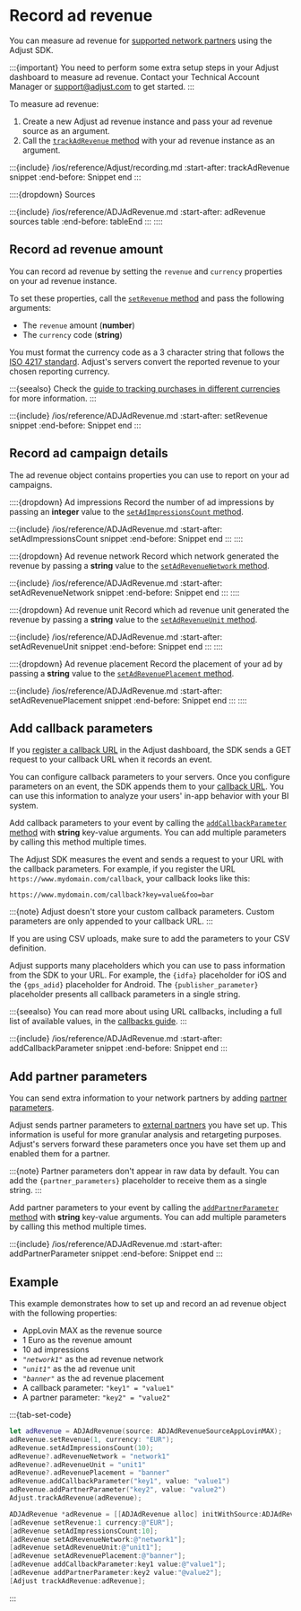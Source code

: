 # Record ad revenue

You can measure ad revenue for [supported network partners](https://help.adjust.com/en/article/ad-revenue) using the Adjust SDK.

:::{important}
You need to perform some extra setup steps in your Adjust dashboard to measure ad revenue. Contact your Technical Account Manager or <support@adjust.com> to get started.
:::

To measure ad revenue:

1. Create a new Adjust ad revenue instance and pass your ad revenue source as an argument.
2. Call the [`trackAdRevenue` method](#ios-trackadrevenue-invocation) with your ad revenue instance as an argument.

:::{include} /ios/reference/Adjust/recording.md
:start-after: trackAdRevenue snippet
:end-before: Snippet end
:::

::::{dropdown} Sources

:::{include} /ios/reference/ADJAdRevenue.md
:start-after: adRevenue sources table
:end-before: tableEnd
:::
::::

## Record ad revenue amount

You can record ad revenue by setting the `revenue` and `currency` properties on your ad revenue instance.

To set these properties, call the [`setRevenue` method](#ios-adjadrevenue-setrevenue-invocation) and pass the following arguments:

* The `revenue` amount (**number**)
* The `currency` code (**string**)

You must format the currency code as a 3 character string that follows the [ISO 4217 standard](https://www.iban.com/currency-codes). Adjust's servers convert the reported revenue to your chosen reporting currency. 

:::{seealso}
Check the [guide to tracking purchases in different currencies](https://help.adjust.com/en/article/currency-conversion) for more information.
:::

:::{include} /ios/reference/ADJAdRevenue.md
:start-after: setRevenue snippet
:end-before: Snippet end
:::

## Record ad campaign details

The ad revenue object contains properties you can use to report on your ad campaigns.

::::{dropdown} Ad impressions
Record the number of ad impressions by passing an **integer** value to the [`setAdImpressionsCount` method](#ios-setadimpressionscount-invocation).

:::{include} /ios/reference/ADJAdRevenue.md
:start-after: setAdImpressionsCount snippet
:end-before: Snippet end
:::
::::

::::{dropdown} Ad revenue network
Record which network generated the revenue by passing a **string** value to the [`setAdRevenueNetwork` method](#ios-setadrevenuenetwork-invocation).

:::{include} /ios/reference/ADJAdRevenue.md
:start-after: setAdRevenueNetwork snippet
:end-before: Snippet end
:::
::::

::::{dropdown} Ad revenue unit
Record which ad revenue unit generated the revenue by passing a **string** value to the [`setAdRevenueUnit` method](#ios-setadrevenueunit-invocation).

:::{include} /ios/reference/ADJAdRevenue.md
:start-after: setAdRevenueUnit snippet
:end-before: Snippet end
:::
::::

::::{dropdown} Ad revenue placement
Record the placement of your ad by passing a **string** value to the [`setAdRevenuePlacement` method](#ios-setadrevenueplacement-invocation).

:::{include} /ios/reference/ADJAdRevenue.md
:start-after: setAdRevenuePlacement snippet
:end-before: Snippet end
:::
::::

## Add callback parameters

If you [register a callback URL](https://help.adjust.com/en/article/recommended-placeholders-callbacks) in the Adjust dashboard, the SDK sends a GET request to your callback URL when it records an event.

You can configure callback parameters to your servers. Once you configure parameters on an event, the SDK appends them to your [callback URL](https://help.adjust.com/en/article/raw-data-exports). You can use this information to analyze your users' in-app behavior with your BI system.

Add callback parameters to your event by calling the [`addCallbackParameter` method](#ios-adjadrevenue-addcallbackparameter-invocation) with **string** key-value arguments. You can add multiple parameters by calling this method multiple times.

The Adjust SDK measures the event and sends a request to your URL with the callback parameters. For example, if you register the URL `https://www.mydomain.com/callback`, your callback looks like this:

```
https://www.mydomain.com/callback?key=value&foo=bar
```

:::{note}
Adjust doesn't store your custom callback parameters. Custom parameters are only appended to your callback URL.
:::

If you are using CSV uploads, make sure to add the parameters to your CSV definition.

Adjust supports many placeholders which you can use to pass information from the SDK to your URL. For example, the `{idfa}` placeholder for iOS and the `{gps_adid}` placeholder for Android. The `{publisher_parameter}` placeholder presents all callback parameters in a single string.

:::{seealso}
You can read more about using URL callbacks, including a full list of available values, in the [callbacks guide](https://help.adjust.com/en/article/callbacks).
:::

:::{include} /ios/reference/ADJAdRevenue.md
:start-after: addCallbackParameter snippet
:end-before: Snippet end
:::

## Add partner parameters

You can send extra information to your network partners by adding [partner parameters](https://help.adjust.com/en/article/advanced-event-setup#receive-custom-data-with-partner-parameters).

Adjust sends partner parameters to [external partners](https://help.adjust.com/en/article/integrated-partners) you have set up. This information is useful for more granular analysis and retargeting purposes. Adjust's servers forward these parameters once you have set them up and enabled them for a partner.

:::{note}
Partner parameters don't appear in raw data by default. You can add the `{partner_parameters}` placeholder to receive them as a single string.
:::

Add partner parameters to your event by calling the [`addPartnerParameter` method](#ios-adjadrevenue-addpartnerparameter-invocation) with **string** key-value arguments. You can add multiple parameters by calling this method multiple times.

:::{include} /ios/reference/ADJAdRevenue.md
:start-after: addPartnerParameter snippet
:end-before: Snippet end
:::

## Example

This example demonstrates how to set up and record an ad revenue object with the following properties:

* AppLovin MAX as the revenue source
* 1 Euro as the revenue amount
* 10 ad impressions
* *`"network1"`* as the ad revenue network
* *`"unit1"`* as the ad revenue unit
* *`"banner"`* as the ad revenue placement
* A callback parameter: `"key1" = "value1"`
* A partner parameter: `"key2" = "value2"`

:::{tab-set-code}

```swift
let adRevenue = ADJAdRevenue(source: ADJAdRevenueSourceAppLovinMAX);
adRevenue.setRevenue(1, currency: "EUR");
adRevenue.setAdImpressionsCount(10);
adRevenue?.adRevenueNetwork = "network1"
adRevenue?.adRevenueUnit = "unit1"
adRevenue?.adRevenuePlacement = "banner"
adRevenue.addCallbackParameter("key1", value: "value1")
adRevenue.addPartnerParameter("key2", value: "value2")
Adjust.trackAdRevenue(adRevenue);
```

```objective-c
ADJAdRevenue *adRevenue = [[ADJAdRevenue alloc] initWithSource:ADJAdRevenueSourceAppLovinMAX];
[adRevenue setRevenue:1 currency:@"EUR"];
[adRevenue setAdImpressionsCount:10];
[adRevenue setAdRevenueNetwork:@"network1"];
[adRevenue setAdRevenueUnit:@"unit1"];
[adRevenue setAdRevenuePlacement:@"banner"];
[adRevenue addCallbackParameter:key1 value:@"value1"];
[adRevenue addPartnerParameter:key2 value:"@value2"];
[Adjust trackAdRevenue:adRevenue];
```
:::
